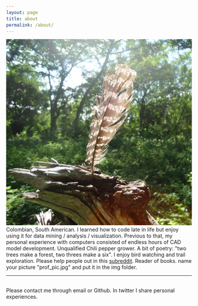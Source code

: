 ```yaml
---
layout: page
title: about
permalink: /about/
---
```


<img class="col one right" src="/img/prof_pic.jpg">

<br/>
Colombian, South American. I learned how to code late in life but enjoy using it for data mining / analysis / visualization. 
Previous to that, my personal experience with computers consisted of endless hours of CAD model development.
Unqualified Chili pepper grower. A bit of poetry: "two trees make a forest, two threes make a six". 
I enjoy bird watching and trail exploration. Please help people out in this <a href="https://www.reddit.com/r/whatsthisbug/" target="blank">subreddit</a>. 
Reader of books. name your picture "prof_pic.jpg" and put it in the img folder. 



<br/>
<hr/>
<br/>
<span class="contacticon center">
	<a href="mailto:jmanchol@gmail.com"><i class="fa fa-envelope-square"></i></a>
	<a href="https://github.com/jhmanchola" target="_blank"><i class="fa fa-github-square"></i></a>
	<a href="https://twitter.com/Manyojo" target="_blank"><i class="fa fa-twitter-square"></i></a>
</span>

<div class="col three caption">
	Please contact me through email or Github. In twitter I share personal experiences.
</div>

